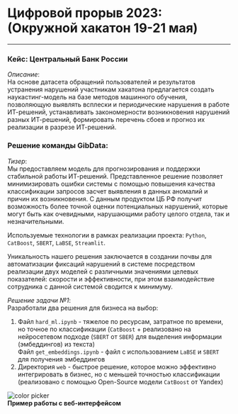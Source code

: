 # Цифровой прорыв 2023: (Окружной хакатон 19-21 мая)

---
### Кейс: Центральный Банк России
*Описание*: <br>
На основе датасета обращений пользователей и результатов устранения нарушений участникам хакатона предлагается создать наукастинг-модель на базе методов машинного обучения, позволяющую выявлять всплески и периодические нарушения в работе ИТ-решений, устанавливать закономерности возникновения нарушений разных ИТ-решений, формировать перечень сбоев и прогноз их реализации в разрезе ИТ-решений.

### Решение команды GibData:
*Тизер*: <br>
Мы предоставляем модель для прогнозирования и поддержки стабильной работы ИТ-решений. Представленное решение позволяет минимизировать ошибки системы с помощью повышения качества классификации запросов засчет выявления в данных аномалий и причин их возникновения. С данным продуктом ЦБ РФ получит возможность более точной оценки потенциальных нарушений, которые могут быть как очевидными, нарушающими работу целого отдела, так и незначительными.

Используемые технологии в рамках реализации проекта: `Python`, `CatBoost`, `SBERT`, `LaBSE`, `Streamlit`.

Уникальность нашего решения заключается в создании почвы для автоматизации фиксаций нарушений в системе посредством реализации двух моделей с различными значениями целевых показателей: скорости и эффективности, при этом взаимодействие сотрудника с данной системой сводится к минимуму.

*Решение задачи №1*: <br>
Разработали два решения для бизнеса на выбор: 
1) Файл `hard_ml.ipynb` - тяжелое по ресурсам, затратное по времени, но точное по классификации (`CatBoost` + реализовано на нейросетевом подходе (`SBERT` от `SBER`) для выделения информации (эмбеддингов) из текста) <br>
Файл `get_embeddings.ipynb` - файл с использованием `LaBSE` и `SBERT` для получения эмбеддингов
3) Директория `web` - быстрое решение, которое можно эффективно интегрировать в бизнес, но с меньшей точностью классификации (реализовано с помощью Open-Source модели `CatBoost` от Yandex)

![color picker](https://s11.gifyu.com/images/outputvideo-cutter-js.com.gif) <br>
**Пример работы с веб-интерфейсом**
